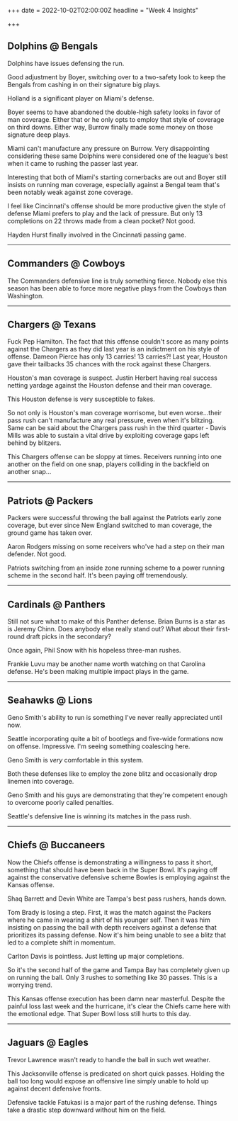 +++
date = 2022-10-02T02:00:00Z
headline = "Week 4 Insights"

+++
## Dolphins @ Bengals

Dolphins have issues defensing the run.

Good adjustment by Boyer, switching over to a two-safety look to keep the Bengals from cashing in on their signature big plays.

Holland is a significant player on Miami's defense.

Boyer seems to have abandoned the double-high safety looks in favor of man coverage. Either that or he only opts to employ that style of coverage on third downs. Either way, Burrow finally made some money on those signature deep plays.

Miami can't manufacture any pressure on Burrow. Very disappointing considering these same Dolphins were considered one of the league's best when it came to rushing the passer last year.

Interesting that both of Miami's starting cornerbacks are out and Boyer still insists on running man coverage, especially against a Bengal team that's been notably weak against zone coverage.

I feel like Cincinnati's offense should be more productive given the style of defense Miami prefers to play and the lack of pressure. But only 13 completions on 22 throws made from a clean pocket? Not good.

Hayden Hurst finally involved in the Cincinnati passing game.

***

## Commanders @ Cowboys

The Commanders defensive line is truly something fierce. Nobody else this season has been able to force more negative plays from the Cowboys than Washington.

***

## Chargers @ Texans

Fuck Pep Hamilton. The fact that this offense couldn't score as many points against the Chargers as they did last year is an indictment on his style of offense. Dameon Pierce has only 13 carries! 13 carries?! Last year, Houston gave their tailbacks 35 chances with the rock against these Chargers.

Houston's man coverage is suspect. Justin Herbert having real success netting yardage against the Houston defense and their man coverage.

This Houston defense is very susceptible to fakes.

So not only is Houston's man coverage worrisome, but even worse...their pass rush can't manufacture any real pressure, even when it's blitzing. Same can be said about the Chargers pass rush in the third quarter - Davis Mills was able to sustain a vital drive by exploiting coverage gaps left behind by blitzers.

This Chargers offense can be sloppy at times. Receivers running into one another on the field on one snap, players colliding in the backfield on another snap...

***

## Patriots @ Packers

Packers were successful throwing the ball against the Patriots early zone coverage, but ever since New England switched to man coverage, the ground game has taken over.

Aaron Rodgers missing on some receivers who've had a step on their man defender. Not good.

Patriots switching from an inside zone running scheme to a power running scheme in the second half. It's been paying off tremendously.

***

## Cardinals @ Panthers

Still not sure what to make of this Panther defense. Brian Burns is a star as is Jeremy Chinn. Does anybody else really stand out? What about their first-round draft picks in the secondary?

Once again, Phil Snow with his hopeless three-man rushes.

Frankie Luvu may be another name worth watching on that Carolina defense. He's been making multiple impact plays in the game.

***

## Seahawks @ Lions

Geno Smith's ability to run is something I've never really appreciated until now.

Seattle incorporating quite a bit of bootlegs and five-wide formations now on offense. Impressive. I'm seeing something coalescing here.

Geno Smith is _very_ comfortable in this system.

Both these defenses like to employ the zone blitz and occasionally drop linemen into coverage.

Geno Smith and his guys are demonstrating that they're competent enough to overcome poorly called penalties.

Seattle's defensive line is winning its matches in the pass rush.

***

## Chiefs @ Buccaneers

Now the Chiefs offense is demonstrating a willingness to pass it short, something that should have been back in the Super Bowl. It's paying off against the conservative defensive scheme Bowles is employing against the Kansas offense.

Shaq Barrett and Devin White are Tampa's best pass rushers, hands down.

Tom Brady is losing a step. First, it was the match against the Packers where he came in wearing a shirt of his younger self. Then it was him insisting on passing the ball with depth receivers against a defense that prioritizes its passing defense. Now it's him being unable to see a blitz that led to a complete shift in momentum.

Carlton Davis is pointless. Just letting up major completions.

So it's the second half of the game and Tampa Bay has completely given up on running the ball. Only 3 rushes to something like 30 passes. This is a worrying trend.

This Kansas offense execution has been damn near masterful. Despite the painful loss last week and the hurricane, it's clear the Chiefs came here with the emotional edge. That Super Bowl loss still hurts to this day.

***

## Jaguars @ Eagles

Trevor Lawrence wasn't ready to handle the ball in such wet weather.

This Jacksonville offense is predicated on short quick passes. Holding the ball too long would expose an offensive line simply unable to hold up against decent defensive fronts. 

Defensive tackle Fatukasi is a major part of the rushing defense. Things take a drastic step downward without him on the field.